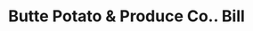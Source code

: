 ---
doi: 10.7916/D87D46C8
date_other: '1916'
date_other_textual: '1916'
form: printed ephemera
genre:
- Invoices
name:
- Butte Potato & Produce Co.
object_in_context_url: https://biggert.cul.columbia.edu/items/view/ave_biggert_01815
subject_hierarchical_geographic:
- Butte, Montana, United States
subject_name:
- Butte Potato & Produce Co.
title: Butte Potato & Produce Co.. Bill
sort_title: Butte Potato & Produce Co.. Bill
call_number: ave_biggert_01815
coordinates:
- 46.006388888888885,-112.52972222222222
pid: ave_biggert_01815
identifiers: ave_biggert_01815
thumbnail: false
permalink: /biggert/ave_biggert_01815/
layout: iiif-image-page
---